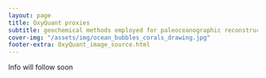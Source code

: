 ```yaml
---
layout: page
title: OxyQuant proxies
subtitle: geochemical methods employed for paleoceanographic reconstructions
cover-img: "/assets/img/ocean_bubbles_corals_drawing.jpg"
footer-extra: OxyQuant_image_source.html
---
```

Info will follow soon
